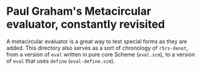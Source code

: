 # Paul Graham's Metacircular evaluator, constantly revisited

A metacircular evaluator is a great way to test special forms as they
are added.  This directory also serves as a sort of chronology of
`r5rs-denot`, from a version of `eval` written in pure core Scheme
(`eval.scm`), to a version of `eval` that uses `define`
(`eval-define.scm`).

